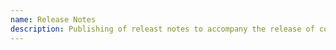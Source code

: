 ```yaml
---
name: Release Notes
description: Publishing of releast notes to accompany the release of code or artifacts.
---
```

